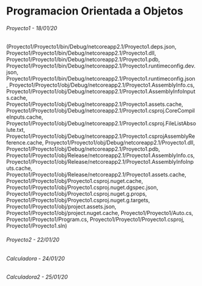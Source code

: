# Programacion Orientada a Objetos


###### Proyecto1 - 18/01/20
(Proyecto1/Proyecto1/bin/Debug/netcoreapp2.1/Proyecto1.deps.json, 
Proyecto1/Proyecto1/bin/Debug/netcoreapp2.1/Proyecto1.dll, 
Proyecto1/Proyecto1/bin/Debug/netcoreapp2.1/Proyecto1.pdb, 
Proyecto1/Proyecto1/bin/Debug/netcoreapp2.1/Proyecto1.runtimeconfig.dev.json, 
Proyecto1/Proyecto1/bin/Debug/netcoreapp2.1/Proyecto1.runtimeconfig.json, 
Proyecto1/Proyecto1/obj/Debug/netcoreapp2.1/Proyecto1.AssemblyInfo.cs, 
Proyecto1/Proyecto1/obj/Debug/netcoreapp2.1/Proyecto1.AssemblyInfoInputs.cache, 
Proyecto1/Proyecto1/obj/Debug/netcoreapp2.1/Proyecto1.assets.cache, 
Proyecto1/Proyecto1/obj/Debug/netcoreapp2.1/Proyecto1.csproj.CoreCompileInputs.cache, 
Proyecto1/Proyecto1/obj/Debug/netcoreapp2.1/Proyecto1.csproj.FileListAbsolute.txt, 
Proyecto1/Proyecto1/obj/Debug/netcoreapp2.1/Proyecto1.csprojAssemblyReference.cache, 
Proyecto1/Proyecto1/obj/Debug/netcoreapp2.1/Proyecto1.dll, 
Proyecto1/Proyecto1/obj/Debug/netcoreapp2.1/Proyecto1.pdb, 
Proyecto1/Proyecto1/obj/Release/netcoreapp2.1/Proyecto1.AssemblyInfo.cs, 
Proyecto1/Proyecto1/obj/Release/netcoreapp2.1/Proyecto1.AssemblyInfoInputs.cache, 
Proyecto1/Proyecto1/obj/Release/netcoreapp2.1/Proyecto1.assets.cache, 
Proyecto1/Proyecto1/obj/Proyecto1.csproj.nuget.cache, 
Proyecto1/Proyecto1/obj/Proyecto1.csproj.nuget.dgspec.json, 
Proyecto1/Proyecto1/obj/Proyecto1.csproj.nuget.g.props, 
Proyecto1/Proyecto1/obj/Proyecto1.csproj.nuget.g.targets, 
Proyecto1/Proyecto1/obj/project.assets.json, 
Proyecto1/Proyecto1/obj/project.nuget.cache, 
Proyecto1/Proyecto1/Auto.cs, 
Proyecto1/Proyecto1/Program.cs, 
Proyecto1/Proyecto1/Proyecto1.csproj, 
Proyecto1/Proyecto1.sln)

###### Proyecto2 - 22/01/20
###### Calculadora - 24/01/20
###### Calculadora2 - 25/01/20
